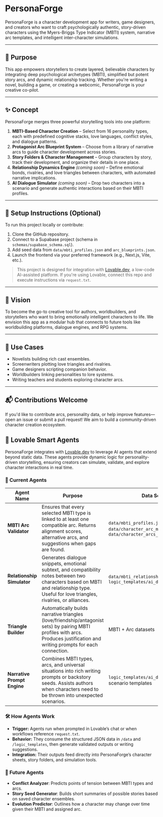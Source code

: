 # PersonaForge

PersonaForge is a character development app for writers, game designers, and creators who want to craft psychologically authentic, story-driven characters using the Myers-Briggs Type Indicator (MBTI) system, narrative arc templates, and intelligent inter-character simulations.

---

## 🧠 Purpose

This app empowers storytellers to create layered, believable characters by integrating deep psychological archetypes (MBTI), simplified but potent story arcs, and dynamic relationship tracking. Whether you're writing a novel, building a game, or creating a webcomic, PersonaForge is your creative co-pilot.

---

## ✨ Concept

PersonaForge merges three powerful storytelling tools into one platform:

1. **MBTI-Based Character Creation** – Select from 16 personality types, each with predefined cognitive stacks, love languages, conflict styles, and dialogue patterns.
2. **Protagonist Arc Blueprint System** – Choose from a library of narrative arcs to guide character development across stories.
3. **Story Folders & Character Management** – Group characters by story, track their development, and organize their details in one place.
4. **Relationship Dynamics Engine** *(coming soon)* – Define emotional bonds, rivalries, and love triangles between characters, with automated narrative implications.
5. **AI Dialogue Simulator** *(coming soon)* – Drop two characters into a scenario and generate authentic interactions based on their MBTI profiles.

---

## 🚀 Setup Instructions (Optional)

To run this project locally or contribute:
1. Clone the GitHub repository.
2. Connect to a Supabase project (schema in `schemas/supabase_schema.sql`).
3. Add seed data from `data/mbti_profiles.json` and `arc_blueprints.json`.
4. Launch the frontend via your preferred framework (e.g., Next.js, Vite, etc.).

> This project is designed for integration with [Lovable.dev](https://www.lovable.dev), a low-code AI-assisted platform. If you're using Lovable, connect this repo and execute instructions via `request.txt`.

---

## 🎯 Vision

To become the go-to creative tool for authors, worldbuilders, and storytellers who want to bring emotionally intelligent characters to life. We envision this app as a modular hub that connects to future tools like worldbuilding platforms, dialogue engines, and RPG systems.

---

## 💼 Use Cases

- Novelists building rich cast ensembles.
- Screenwriters plotting love triangles and rivalries.
- Game designers scripting companion behavior.
- Worldbuilders linking personalities to lore systems.
- Writing teachers and students exploring character arcs.

---

## 📬 Contributions Welcome

If you'd like to contribute arcs, personality data, or help improve features—open an issue or submit a pull request! We aim to build a community-driven character creation ecosystem.

## 🤖 Lovable Smart Agents

PersonaForge integrates with [Lovable.dev](https://www.lovable.dev) to leverage AI agents that extend beyond static data. These agents provide dynamic logic for personality-driven storytelling, ensuring creators can simulate, validate, and explore character interactions in real time.

### 📌 Current Agents

| Agent Name | Purpose | Data Sources |
|------------|---------|--------------|
| **MBTI Arc Validator** | Ensures that every selected MBTI type is linked to at least one compatible arc. Returns alignment scores, alternative arcs, and suggestions when gaps are found. | `data/mbti_profiles.json`, `data/character_arc_mbti_mapping.json`, `data/character_arcs_option_b.json` |
| **Relationship Simulator** | Generates dialogue snippets, emotional subtext, and compatibility notes between two characters based on MBTI and relationship type. Useful for love triangles, rivalries, or alliances. | `data/mbti_relationships_repaired.json`, `logic_templates/ai_dialogue_prompts.txt` |
| **Triangle Builder** | Automatically builds narrative triangles (love/friendship/antagonist sets) by pairing MBTI profiles with arcs. Produces justification and writing prompts for each connection. | MBTI + Arc datasets |
| **Narrative Prompt Engine** | Combines MBTI types, arcs, and universal situations into rich writing prompts or backstory seeds. Assists authors when characters need to be thrown into unexpected scenarios. | `logic_templates/ai_dialogue_prompts.txt`, scenario templates |

### 🛠️ How Agents Work

- **Trigger:** Agents run when prompted in Lovable’s chat or when workflows reference `request.txt`.  
- **Behavior:** They consume the structured JSON data in `/data` and `/logic_templates`, then generate validated outputs or writing suggestions.  
- **Integration:** Their outputs feed directly into PersonaForge’s character sheets, story folders, and simulation tools.  

### 🔮 Future Agents

- **Conflict Analyzer**: Predicts points of tension between MBTI types and arcs.  
- **Story Seed Generator**: Builds short summaries of possible stories based on saved character ensembles.  
- **Evolution Predictor**: Outlines how a character may change over time given their MBTI and assigned arc.  
